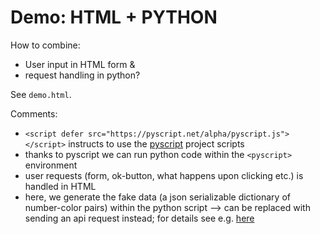 # Demo: HTML + PYTHON
How to combine:
* User input in HTML form & 
* request handling in python?

See `demo.html`.

Comments:
* `<script defer src="https://pyscript.net/alpha/pyscript.js"></script>` instructs to use the [pyscript](https://docs.pyscript.net/latest/index.html) project scripts 
* thanks to pyscript we can run python code within the `<pyscript>` environment
* user requests (form, ok-button, what happens upon clicking etc.) is handled in HTML
* here, we generate the fake data (a json serializable dictionary of number-color pairs) within the python script --> can be replaced with sending an api request instead; for details see e.g. [here](https://docs.pyscript.net/latest/guides/http-requests.html)
